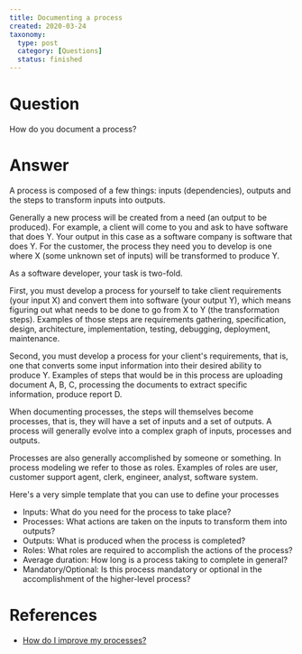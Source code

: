 ```yaml
---
title: Documenting a process
created: 2020-03-24
taxonomy:
  type: post
  category: [Questions]
  status: finished
---
```


# Question
How do you document a process?

# Answer
A process is composed of a few things: inputs (dependencies), outputs and the steps to transform inputs into outputs.

Generally a new process will be created from a need (an output to be produced). For example, a client will come to you and ask to have software that does Y. Your output in this case as a software company is software that does Y. For the customer, the process they need you to develop is one where X (some unknown set of inputs) will be transformed to produce Y.

As a software developer, your task is two-fold.

First, you must develop a process for yourself to take client requirements (your input X) and convert them into software (your output Y), which means figuring out what needs to be done to go from X to Y (the transformation steps). Examples of those steps are requirements gathering, specification, design, architecture, implementation, testing, debugging, deployment, maintenance.

Second, you must develop a process for your client's requirements, that is, one that converts some input information into their desired ability to produce Y. Examples of steps that would be in this process are uploading document A, B, C, processing the documents to extract specific information, produce report D.

When documenting processes, the steps will themselves become processes, that is, they will have a set of inputs and a set of outputs. A process will generally evolve into a complex graph of inputs, processes and outputs.

Processes are also generally accomplished by someone or something. In process modeling we refer to those as roles. Examples of roles are user, customer support agent, clerk, engineer, analyst, software system.

Here's a very simple template that you can use to define your processes

* Inputs: What do you need for the process to take place?
* Processes: What actions are taken on the inputs to transform them into outputs?
* Outputs: What is produced when the process is completed?
* Roles: What roles are required to accomplish the actions of the process?
* Average duration: How long is a process taking to complete in general?
* Mandatory/Optional: Is this process mandatory or optional in the accomplishment of the higher-level process?

# References
* [How do I improve my processes?](../../02/05)
